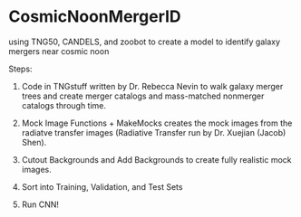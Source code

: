 # CosmicNoonMergerID
using TNG50, CANDELS, and zoobot to create a model to identify galaxy mergers near cosmic noon


Steps:

1. Code in TNGstuff written by Dr. Rebecca Nevin to walk galaxy merger trees and create merger catalogs and mass-matched nonmerger catalogs through time.

2. Mock Image Functions + MakeMocks creates the mock images from the radiatve transfer images (Radiative Transfer run by Dr. Xuejian (Jacob) Shen).

3. Cutout Backgrounds and Add Backgrounds to create fully realistic mock images.

4. Sort into Training, Validation, and Test Sets

5. Run CNN!
